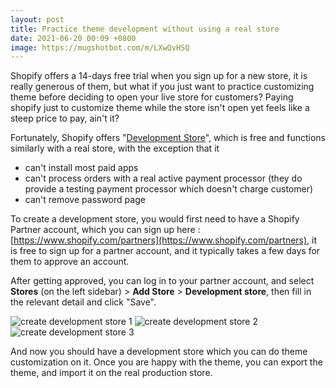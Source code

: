 ```yaml
---
layout: post
title: Practice theme development without using a real store
date: 2021-06-20 00:09 +0800
image: https://mugshotbot.com/m/LXwQvHSQ
---
```



Shopify offers a 14-days free trial when you sign up for a new store, it is really generous of them, but what if you just want to practice customizing theme before deciding to open your live store for customers? Paying shopify just to customize theme while the store isn't open yet feels like a steep price to pay, ain't it?

Fortunately, Shopify offers "[Development Store](https://help.shopify.com/en/partners/dashboard/managing-stores/development-stores)", which is free and functions similarly with a real store, with the exception that it 
- can't install most paid apps
- can't process orders with a real active payment processor (they do provide a testing payment processor which doesn't charge customer)
- can't remove password page


To create a development store, you would first need to have a Shopify Partner account, which you can sign up here : [https://www.shopify.com/partners](https://www.shopify.com/partners), it is free to sign up for a partner account, and it typically takes a few days for them to approve an account.

After getting approved, you can log in to your partner account, and select **Stores** (on the left sidebar) > **Add Store** > **Development store**, then fill in the relevant detail and click "Save".

![create development store 1](https://yagisoftware.s3.amazonaws.com/1-development-store-practice/store_1.png)
![create development store 2](https://yagisoftware.s3.amazonaws.com/1-development-store-practice/store_2.png)
![create development store 3](https://yagisoftware.s3.amazonaws.com/1-development-store-practice/store_3.png)

And now you should have a development store which you can do theme customization on it. Once you are happy with the theme, you can export the theme, and import it on the real production store.

<script async data-uid="3f46096ca1" src="https://chipper-builder-5202.ck.page/3f46096ca1/index.js"></script>